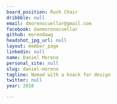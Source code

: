 ```yaml
---
board_position: Rush Chair
dribbble: null
email: dmorenocuellar@gmail.com
facebook: danmorenocuellar
github: morendawg
headshot_jpg_url: null
layout: member_page
linkedin: null
name: Daniel Moreno
personal_site: null
slug: daniel-moreno
tagline: Nomad with a knack for design
twitter: null
year: 2018

---
```

